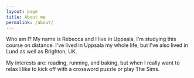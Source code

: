 ```yaml
---
layout: page
title: About me
permalink: /about/
---
```


Who am I? My name is Rebecca and I live in Uppsala, I'm studying this course on distance. I've lived in Uppsala my whole life, but I've also lived in Lund as well as Brighton, UK. 

My interests are: reading, running, and baking, but when I really want to relax I like to kick off with a crossword puzzle or play The Sims.
